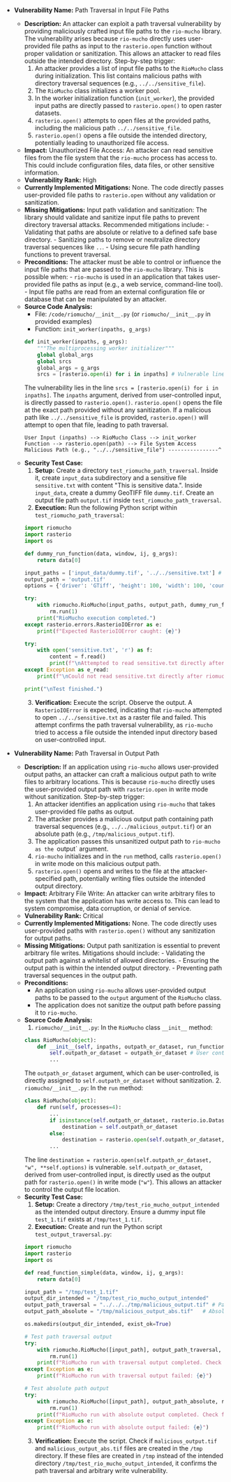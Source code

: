 - **Vulnerability Name:** Path Traversal in Input File Paths
  - **Description:**
    An attacker can exploit a path traversal vulnerability by providing maliciously crafted input file paths to the `rio-mucho` library. The vulnerability arises because `rio-mucho` directly uses user-provided file paths as input to the `rasterio.open` function without proper validation or sanitization. This allows an attacker to read files outside the intended directory.
    Step-by-step trigger:
    1. An attacker provides a list of input file paths to the `RioMucho` class during initialization. This list contains malicious paths with directory traversal sequences (e.g., `../../sensitive_file`).
    2. The `RioMucho` class initializes a worker pool.
    3. In the worker initialization function (`init_worker`), the provided input paths are directly passed to `rasterio.open()` to open raster datasets.
    4. `rasterio.open()` attempts to open files at the provided paths, including the malicious path `../../sensitive_file`.
    5. `rasterio.open()` opens a file outside the intended directory, potentially leading to unauthorized file access.
  - **Impact:**
    Unauthorized File Access: An attacker can read sensitive files from the file system that the `rio-mucho` process has access to. This could include configuration files, data files, or other sensitive information.
  - **Vulnerability Rank:** High
  - **Currently Implemented Mitigations:**
    None. The code directly passes user-provided file paths to `rasterio.open` without any validation or sanitization.
  - **Missing Mitigations:**
    Input path validation and sanitization: The library should validate and sanitize input file paths to prevent directory traversal attacks. Recommended mitigations include:
        - Validating that paths are absolute or relative to a defined safe base directory.
        - Sanitizing paths to remove or neutralize directory traversal sequences like `..`.
        - Using secure file path handling functions to prevent traversal.
  - **Preconditions:**
    The attacker must be able to control or influence the input file paths that are passed to the `rio-mucho` library. This is possible when:
        - `rio-mucho` is used in an application that takes user-provided file paths as input (e.g., a web service, command-line tool).
        - Input file paths are read from an external configuration file or database that can be manipulated by an attacker.
  - **Source Code Analysis:**
    - File: `/code/riomucho/__init__.py` (or `riomucho/__init__.py` in provided examples)
    - Function: `init_worker(inpaths, g_args)`
    ```python
    def init_worker(inpaths, g_args):
        """The multiprocessing worker initializer"""
        global global_args
        global srcs
        global_args = g_args
        srcs = [rasterio.open(i) for i in inpaths] # Vulnerable line
    ```
    The vulnerability lies in the line `srcs = [rasterio.open(i) for i in inpaths]`. The `inpaths` argument, derived from user-controlled input, is directly passed to `rasterio.open()`. `rasterio.open()` opens the file at the exact path provided without any sanitization.  If a malicious path like `../../sensitive_file` is provided, `rasterio.open()` will attempt to open that file, leading to path traversal.
    ```
    User Input (inpaths) --> RioMucho Class --> init_worker Function --> rasterio.open(path) --> File System Access
    Malicious Path (e.g., "../../sensitive_file") ----------------^
    ```
  - **Security Test Case:**
    1. **Setup:** Create a directory `test_riomucho_path_traversal`. Inside it, create `input_data` subdirectory and a sensitive file `sensitive.txt` with content "This is sensitive data.". Inside `input_data`, create a dummy GeoTIFF file `dummy.tif`. Create an output file path `output.tif` inside `test_riomucho_path_traversal`.
    2. **Execution:** Run the following Python script within `test_riomucho_path_traversal`:
    ```python
    import riomucho
    import rasterio
    import os

    def dummy_run_function(data, window, ij, g_args):
        return data[0]

    input_paths = ['input_data/dummy.tif', '../../sensitive.txt'] # Malicious path
    output_path = 'output.tif'
    options = {'driver': 'GTiff', 'height': 100, 'width': 100, 'count': 1, 'dtype': rasterio.uint8}

    try:
        with riomucho.RioMucho(input_paths, output_path, dummy_run_function, options=options) as rm:
            rm.run(1)
        print("RioMucho execution completed.")
    except rasterio.errors.RasterioIOError as e:
        print(f"Expected RasterioIOError caught: {e}")

    try:
        with open('sensitive.txt', 'r') as f:
            content = f.read()
            print(f"\nAttempted to read sensitive.txt directly after riomucho run:\nContent: {content}")
    except Exception as e_read:
        print(f"\nCould not read sensitive.txt directly after riomucho run (expected): {e_read}")

    print("\nTest finished.")
    ```
    3. **Verification:** Execute the script. Observe the output. A `RasterioIOError` is expected, indicating that `rio-mucho` attempted to open `../../sensitive.txt` as a raster file and failed. This attempt confirms the path traversal vulnerability, as `rio-mucho` tried to access a file outside the intended input directory based on user-controlled input.


- **Vulnerability Name:** Path Traversal in Output Path
  - **Description:**
    If an application using `rio-mucho` allows user-provided output paths, an attacker can craft a malicious output path to write files to arbitrary locations. This is because `rio-mucho` directly uses the user-provided output path with `rasterio.open` in write mode without sanitization.
    Step-by-step trigger:
    1. An attacker identifies an application using `rio-mucho` that takes user-provided file paths as output.
    2. The attacker provides a malicious output path containing path traversal sequences (e.g., `../../malicious_output.tif`) or an absolute path (e.g., `/tmp/malicious_output.tif`).
    3. The application passes this unsanitized output path to `rio-mucho as the `output` argument.
    4. `rio-mucho` initializes and in the `run` method, calls `rasterio.open()` in write mode on this malicious output path.
    5. `rasterio.open()` opens and writes to the file at the attacker-specified path, potentially writing files outside the intended output directory.
  - **Impact:**
    Arbitrary File Write: An attacker can write arbitrary files to the system that the application has write access to. This can lead to system compromise, data corruption, or denial of service.
  - **Vulnerability Rank:** Critical
  - **Currently Implemented Mitigations:**
    None. The code directly uses user-provided paths with `rasterio.open()` without any sanitization for output paths.
  - **Missing Mitigations:**
    Output path sanitization is essential to prevent arbitrary file writes. Mitigations should include:
        - Validating the output path against a whitelist of allowed directories.
        - Ensuring the output path is within the intended output directory.
        - Preventing path traversal sequences in the output path.
  - **Preconditions:**
    - An application using `rio-mucho` allows user-provided output paths to be passed to the `output` argument of the `RioMucho` class.
    - The application does not sanitize the output path before passing it to `rio-mucho`.
  - **Source Code Analysis:**
    1. `riomucho/__init__.py`: In the `RioMucho` class `__init__` method:
    ```python
    class RioMucho(object):
        def __init__(self, inpaths, outpath_or_dataset, run_function, ...):
            self.outpath_or_dataset = outpath_or_dataset # User controlled output path
            ...
    ```
    The `outpath_or_dataset` argument, which can be user-controlled, is directly assigned to `self.outpath_or_dataset` without sanitization.
    2. `riomucho/__init__.py`: In the `run` method:
    ```python
    class RioMucho(object):
        def run(self, processes=4):
            ...
            if isinstance(self.outpath_or_dataset, rasterio.io.DatasetWriter):
                destination = self.outpath_or_dataset
            else:
                destination = rasterio.open(self.outpath_or_dataset, "w", **self.options) # Vulnerable line
            ...
    ```
    The line `destination = rasterio.open(self.outpath_or_dataset, "w", **self.options)` is vulnerable. `self.outpath_or_dataset`, derived from user-controlled input, is directly used as the output path for `rasterio.open()` in write mode (`"w"`). This allows an attacker to control the output file location.
  - **Security Test Case:**
    1. **Setup:** Create a directory `/tmp/test_rio_mucho_output_intended` as the intended output directory. Ensure a dummy input file `test_1.tif` exists at `/tmp/test_1.tif`.
    2. **Execution:** Create and run the Python script `test_output_traversal.py`:
    ```python
    import riomucho
    import rasterio
    import os

    def read_function_simple(data, window, ij, g_args):
        return data[0]

    input_path = "/tmp/test_1.tif"
    output_dir_intended = "/tmp/test_rio_mucho_output_intended"
    output_path_traversal = "../../../tmp/malicious_output.tif" # Path traversal
    output_path_absolute = "/tmp/malicious_output_abs.tif"   # Absolute path

    os.makedirs(output_dir_intended, exist_ok=True)

    # Test path traversal output
    try:
        with riomucho.RioMucho([input_path], output_path_traversal, read_function_simple) as rm:
            rm.run(1)
        print(f"RioMucho run with traversal output completed. Check for file in /tmp/malicious_output.tif")
    except Exception as e:
        print(f"RioMucho run with traversal output failed: {e}")

    # Test absolute path output
    try:
        with riomucho.RioMucho([input_path], output_path_absolute, read_function_simple) as rm:
            rm.run(1)
        print(f"RioMucho run with absolute output completed. Check for file in /tmp/malicious_output_abs.tif")
    except Exception as e:
        print(f"RioMucho run with absolute output failed: {e}")
    ```
    3. **Verification:** Execute the script. Check if `malicious_output.tif` and `malicious_output_abs.tif` files are created in the `/tmp` directory. If these files are created in `/tmp` instead of the intended directory `/tmp/test_rio_mucho_output_intended`, it confirms the path traversal and arbitrary write vulnerability.